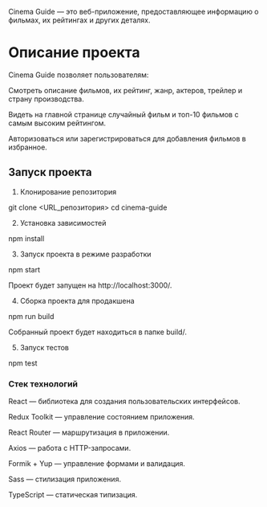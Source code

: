 Cinema Guide — это веб-приложение, предоставляющее информацию о фильмах, их рейтингах и других деталях.

# Описание проекта

Cinema Guide позволяет пользователям:

Смотреть описание фильмов, их рейтинг, жанр, актеров, трейлер и страну производства.

Видеть на главной странице случайный фильм и топ-10 фильмов с самым высоким рейтингом.

Авторизоваться или зарегистрироваться для добавления фильмов в избранное.

## Запуск проекта

1. Клонирование репозитория

git clone <URL_репозитория>
cd cinema-guide

2. Установка зависимостей

npm install

3. Запуск проекта в режиме разработки

npm start

Проект будет запущен на http://localhost:3000/.

4. Сборка проекта для продакшена

npm run build

Собранный проект будет находиться в папке build/.

5. Запуск тестов

npm test

### Стек технологий

React — библиотека для создания пользовательских интерфейсов.

Redux Toolkit — управление состоянием приложения.

React Router — маршрутизация в приложении.

Axios — работа с HTTP-запросами.

Formik + Yup — управление формами и валидация.

Sass — стилизация приложения.

TypeScript — статическая типизация.